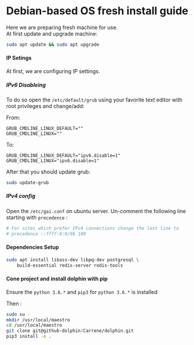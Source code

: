 # Debian-based OS fresh install guide

Here we are preparing fresh machine for use.  
At first update and upgrade machine:

``` bash
sudo apt update && sudo apt upgrade
```

#### IP Setings

At first, we are configuring IP settings.

##### IPv6 Disableing
To do so open the `/etc/default/grub` using your favorite text editor with root privileges and change/add:

From:
```
GRUB_CMDLINE_LINUX_DEFAULT=""
GRUB_CMDLINE_LINUX=""
```

To:
```
GRUB_CMDLINE_LINUX_DEFAULT="ipv6.disable=1"
GRUB_CMDLINE_LINUX="ipv6.disable=1"
```

After that you should update grub:

``` bash
sudo update-grub
```

##### IPv4 config
Open the `/etc/gai.conf` on ubuntu server. 
Un-comment the following line starting with `precedence` :

``` python
# For sites which prefer IPv4 connections change the last line to 
# precedence ::ffff:0:0/96 100 
```

#### Dependencies Setup

``` bash
sudo apt install libass-dev libpq-dev postgresql \
    build-essential redis-server redis-tools
```

#### Cone project and install dolphin with pip

Ensure the `python 3.6.*` and `pip3` for `python 3.6.*` is installed

Then :

``` bash
sudo su -
mkdir /usr/local/maestro 
cd /usr/local/maestro
git clone git@github-dolphin:Carrene/dolphin.git
pip3 install -e .
```

